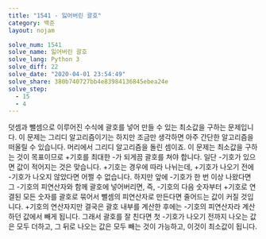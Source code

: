 ```yaml
---
title: "1541 - 잃어버린 괄호"
category: 백준
layout: nojam

solve_num: 1541
solve_name: 잃어버린 괄호
solve_lang: Python 3
solve_diff: 22
solve_date: "2020-04-01 23:54:49"
solve_share: 380b740727bb4e83984136845ebea24e
solve_step:
  - 15
  - 4
---
```


덧셈과 뺄셈으로 이루어진 수식에 괄호를 넣어 만들 수 있는 최소값을 구하는 문제입니다. 이 문제는 그리디 알고리즘이기는 하지만 조금만 생각하면 아주 간단한 알고리즘을 떠올릴 수 있습니다. 머리에서 그리디 알고리즘을 돌린 셈이죠. 이 문제는 최소값을 구하는 것이 목표이므로 +기호를 최대한 -가 되게끔 괄호를 쳐야 합니다. 일단 -기호가 있으면 값이 적어지는 것은 맞습니다. +기호는 경우에 따라 나뉘는데, +기호가 나오기 전에 -기호가 나오지 않았다면 어쩔 수 없습니다. 하지만 앞에 -기호가 한 번 이상 나왔다면 그 -기호의 피연산자와 함께 괄호에 넣어버리면, 즉, -기호의 다음 숫자부터 +기호로 연결된 모든 숫자를 괄호로 묶어서 뺄셈의 피연산자로 만든다면 줄어드는 값이 커질 것입니다. +기호의 연산자지만 결국은 괄호 내부를 계산한 후에는 -기호의 피연산자라 계산하던 값에서 빼게 됩니다. 그래서 괄호를 잘 친다면 첫 -기호가 나오기 전까지 나오는 값은 모두 더하고, 그 뒤로 나오는 값은 모두 빼는 것이 가능하고, 이것이 최소값이 됩니다.

